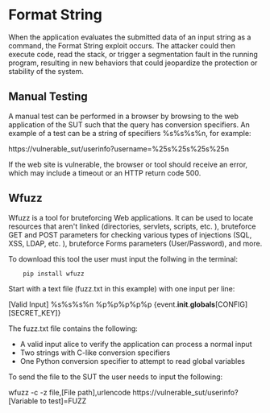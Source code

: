 # Format String

When the application evaluates the submitted data of an input string as a command, the Format String exploit occurs.
The attacker could then execute code, read the stack, or trigger a segmentation fault in the running program, resulting in new behaviors that could jeopardize the protection or stability of the system. 

## Manual Testing

A manual test can be performed in a browser by browsing to the web application of the SUT such that the query has conversion specifiers. An example of a test can be a string of specifiers %s%s%s%n, for example:

https://vulnerable_sut/userinfo?username=%25s%25s%25s%25n

If the web site is vulnerable, the browser or tool should receive an error, which may include a timeout or an HTTP return code 500.

## Wfuzz

Wfuzz is a tool for bruteforcing Web applications. It can be used to locate resources that aren't linked (directories, servlets, scripts, etc. ), bruteforce GET and POST parameters for checking various types of injections (SQL, XSS, LDAP, etc. ), bruteforce Forms parameters (User/Password), and more. 

To download this tool the user must input the follwing in the terminal:

``` bash
    pip install wfuzz
```

Start with a text file (fuzz.txt in this example) with one input per line:

[Valid Input]
%s%s%s%n
%p%p%p%p%p
{event.__init__.__globals__[CONFIG][SECRET_KEY]}

The fuzz.txt file contains the following:

* A valid input alice to verify the application can process a normal input
* Two strings with C-like conversion specifiers
* One Python conversion specifier to attempt to read global variables

To send the file to the SUT the user needs to input the following:


wfuzz -c -z file,[File path],urlencode https://vulnerable_sut/userinfo?[Variable to test]=FUZZ